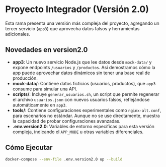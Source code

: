 
# Proyecto Integrador (Versión 2.0)

Esta rama presenta una versión más compleja del proyecto, agregando un tercer servicio (`app3`) que aprovecha datos falsos y herramientas adicionales.

## Novedades en version2.0

- **app3**: Un nuevo servicio Node.js que lee datos desde `mock-data/` y expone endpoints `/usuarios` y `/productos`. Así demostramos cómo la app puede aprovechar datos dinámicos sin tener una base real de producción.
- **mock-data/**: Contiene datos ficticios (usuarios, productos), que `app3` consume para simular una API.
- **scripts/**: Incluye `generar_usuarios.sh`, un script que permite regenerar el archivo `usuarios.json` con nuevos usuarios falsos, reflejándose automáticamente en `app3`.
- **tools/**: Contiene configuraciones experimentales como `nginx-alt.conf`, para escenarios no estándar. Aunque no se use directamente, muestra la capacidad de probar configuraciones avanzadas.
- **.env.version2.0**: Variables de entorno específicas para esta versión compleja, indicando el `APP_MODE` u otras variables diferenciales.

## Cómo Ejecutar

```bash
docker-compose --env-file .env.version2.0 up --build

